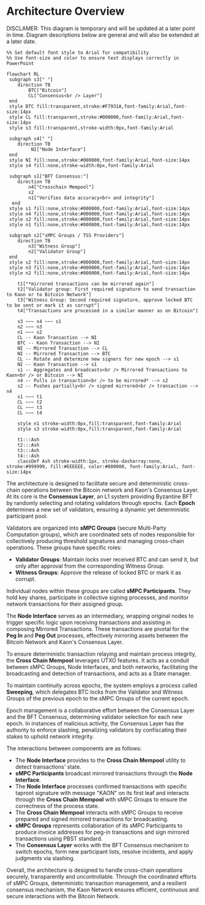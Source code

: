# Architecture Overview
DISCLAMER: This diagram is temporary and will be updated at a later point in time. Diagram descriptions below are general and will also be extended at a later date.
```mermaid
%% Set default font style to Arial for compatibility
%% Use font-size and color to ensure text displays correctly in PowerPoint

flowchart RL
 subgraph s3[" "]
    direction TB
        BTC["Bitcoin"]
        CL["Consensus<br /> Layer"]
 end
 style BTC fill:transparent,stroke:#F7931A,font-family:Arial,font-size:14px
 style CL fill:transparent,stroke:#000000,font-family:Arial,font-size:14px
 style s3 fill:transparent,stroke-width:0px,font-family:Arial

 subgraph s4[" "]
    direction TB
         NI["Node Interface"]
 end
 style NI fill:none,stroke:#000000,font-family:Arial,font-size:14px
 style s4 fill:none,stroke-width:0px,font-family:Arial

 subgraph s1["BFT Consensus:"]
    direction TB
        n4["Crosschain Mempool"]
        s2
        n1["Verifies data accuracy<br> and integrity"]
  end
 style s1 fill:none,stroke:#000000,font-family:Arial,font-size:14px
 style n4 fill:none,stroke:#000000,font-family:Arial,font-size:14px
 style s2 fill:none,stroke:#000000,font-family:Arial,font-size:14px
 style n1 fill:none,stroke:#000000,font-family:Arial,font-size:14px

 subgraph s2["sMPC Groups / TSS Providers"]
    direction TB
        n3["Witness Group"]
        n2["Validator Group"]
 end
 style s2 fill:none,stroke:#000000,font-family:Arial,font-size:14px
 style n3 fill:none,stroke:#000000,font-family:Arial,font-size:14px
 style n2 fill:none,stroke:#000000,font-family:Arial,font-size:14px

    t1["*mirrored transactions can be mirrored again"]
    t2["Validator group: First required signature to send transaction to Kaon or to Bitcoin Network"]
    t3["Witness Group: Second required signature, approve locked BTC to be sent or mark it as corrupt"]
    t4["Transactions are processed in a similar manner as on Bitcoin"]
    
    s3 ~~~ s4 ~~~ s1
    n2 ~~~ n3
    n1 ~~~ s2
    CL -- Kaon Transaction --> NI
    BTC -- Kaon Transaction --> NI
    NI -- Mirrored Transaction --> CL
    NI -- Mirrored Transaction --> BTC
    CL -- Rotate and determine new signers for new epoch --> s1
    NI -- Kaon Transaction --> s1
    s1 -- Aggregates and broadcasts<br /> Mirrored Transactions to Kaon<br /> or Bitcoin --> NI
    n4 -- Pulls in transaction<br /> to be mirrored* --> s2
    s2 -- Pushes partially<br /> signed mirrored<br /> transaction --> n4
    s1 ~~~ t1
    CL ~~~ t2
    CL ~~~ t3
    CL ~~~ t4

    style n1 stroke-width:0px,fill:transparent,font-family:Arial
    style s3 stroke-width:0px,fill:transparent,font-family:Arial

    t1:::Ash
    t2:::Ash
    t3:::Ash
    t4:::Ash
    classDef Ash stroke-width:1px, stroke-dasharray:none, stroke:#999999, fill:#EEEEEE, color:#000000, font-family:Arial, font-size:14px

```
The architecture is designed to facilitate secure and deterministic cross-chain operations between the Bitcoin network and Kaon's Consensus Layer. At its core is the **Consensus Layer**, an L1 system providing Byzantine BFT by randomly selecting and rotating validators through epochs. Each **Epoch** determines a new set of validators, ensuring a dynamic yet deterministic participant pool.

Validators are organized into **sMPC Groups** (secure Multi-Party Computation groups), which are coordinated sets of nodes responsible for collectively producing threshold signatures and managing cross-chain operations. These groups have specific roles:

- **Validator Groups**: Maintain locks over received BTC and can send it, but only after approval from the corresponding Witness Group.
- **Witness Groups**: Approve the release of locked BTC or mark it as corrupt.

Individual nodes within these groups are called **sMPC Participants**. They hold key shares, participate in collective signing processes, and monitor network transactions for their assigned group.

The **Node Interface** serves as an intermediary, wrapping original nodes to trigger specific logic upon receiving transactions and assisting in composing Mirrored Transactions. These transactions are pivotal for the **Peg In** and **Peg Out** processes, effectively mirroring assets between the Bitcoin Network and Kaon's Consensus Layer.

To ensure deterministic transaction relaying and maintain process integrity, the **Cross Chain Mempool** leverages UTXO features. It acts as a conduit between sMPC Groups, Node Interfaces, and both networks, facilitating the broadcasting and detection of transactions, and acts as a State manager.

To maintain continuity across epochs, the system employs a process called **Sweeping**, which delegates BTC locks from the Validator and Witness Groups of the previous epoch to the sMPC Groups of the current epoch.

Epoch management is a collaborative effort between the Consensus Layer and the BFT Consensus, determining validator selection for each new epoch. In instances of malicious activity, the Consensus Layer has the authority to enforce slashing, penalizing validators by confiscating their stakes to uphold network integrity.

The interactions between components are as follows:

- The **Node Interface** provides to the **Cross Chain Mempool** utility to detect transactions' state.
- **sMPC Participants** broadcast mirrored transactions through the **Node Interface**.
- The **Node Interface** processes confirmed transactions with specific taproot signature with message "KAON" on its first leaf and interacts through the **Cross Chain Mempool** with sMPC Groups to ensure the correctness of the process state.
- The **Cross Chain Mempool** interacts with sMPC Groups to receive prepared and signed mirrored transactions for broadcasting.
- **sMPC Groups** represents collaboration of its sMPC Participants to produce invoice addresses for peg-in transactions and sign mirrored transactions using PBST standard.
- The **Consensus Layer** works with the BFT Consensus mechanism to switch epochs, form new participant lists, resolve incidents, and apply judgments via slashing.

Overall, the architecture is designed to handle cross-chain operations securely, transparently and uncontrollable. Through the coordinated efforts of sMPC Groups, deterministic transaction management, and a resilient consensus mechanism, the Kaon Network ensures efficient, continuous and secure interactions with the Bitcoin Network.

